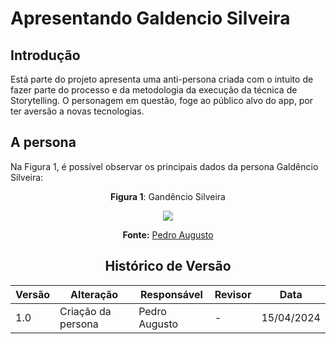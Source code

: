 
# Apresentando Galdencio Silveira

## Introdução

Está parte do projeto apresenta uma anti-persona criada com o intuito de fazer parte do processo e da metodologia da execução da técnica de Storytelling. O personagem em questão, foge ao público alvo do app, por ter aversão a novas tecnologias. 

## A persona

Na Figura 1, é possível observar os principais dados da persona Galdêncio Silveira:

<center>


 **Figura 1**: Gandêncio Silveira

<img src="https://raw.githubusercontent.com/Requisitos-de-Software/2024.1-CarteiradeTrabalhoDigital/main/Midia/ImagensStorytelling/Galdêncio Silveira.png">

**Fonte:** [Pedro Augusto](https://github.com/Izarias)

<center>

## Histórico de Versão

| Versão | Alteração | Responsável | Revisor | Data |
| - | - | - | - | - |
| 1.0 | Criação da persona | Pedro Augusto | - | 15/04/2024 |
